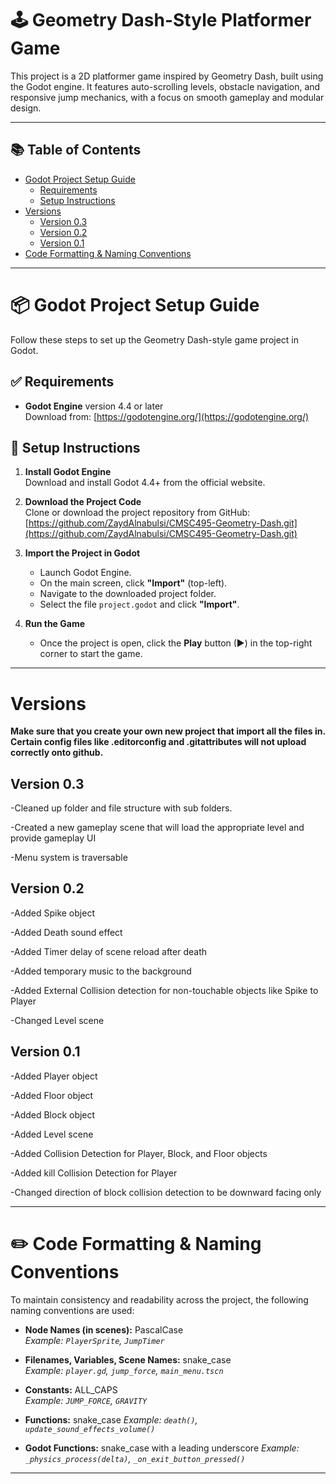 # 🕹️ Geometry Dash-Style Platformer Game

This project is a 2D platformer game inspired by Geometry Dash, built using the Godot engine. It features auto-scrolling levels, obstacle navigation, and responsive jump mechanics, with a focus on smooth gameplay and modular design.
___

## 📚 Table of Contents

- [Godot Project Setup Guide](#-godot-project-setup-guide)
  - [Requirements](#-requirements)
  - [Setup Instructions](#-setup-instructions)
- [Versions](#versions)
  - [Version 0.3](#version-03)
  - [Version 0.2](#version-02)
  - [Version 0.1](#version-01)
- [Code Formatting & Naming Conventions](#️-code-formatting--naming-conventions)

---


# 📦 Godot Project Setup Guide

Follow these steps to set up the Geometry Dash-style game project in Godot.

## ✅ Requirements

- **Godot Engine** version 4.4 or later  
  Download from: [https://godotengine.org/](https://godotengine.org/)

## 🚀 Setup Instructions

1. **Install Godot Engine**  
   Download and install Godot 4.4+ from the official website.

2. **Download the Project Code**  
   Clone or download the project repository from GitHub:  
   [https://github.com/ZaydAlnabulsi/CMSC495-Geometry-Dash.git](https://github.com/ZaydAlnabulsi/CMSC495-Geometry-Dash.git)

3. **Import the Project in Godot**  
   - Launch Godot Engine.
   - On the main screen, click **"Import"** (top-left).
   - Navigate to the downloaded project folder.
   - Select the file `project.godot` and click **"Import"**.

4. **Run the Game**  
   - Once the project is open, click the **Play** button (▶) in the top-right corner to start the game.

---

# Versions
**Make sure that you create your own new project that import all the files in. Certain config files like .editorconfig and .gitattributes will not upload correctly onto github.**

## **Version 0.3**

  -Cleaned up folder and file structure with sub folders.
  
  -Created a new gameplay scene that will load the appropriate level and provide gameplay UI

  -Menu system is traversable 

## **Version 0.2**

  -Added Spike object

  -Added Death sound effect

  -Added Timer delay of scene reload after death

  -Added temporary music to the background

  -Added External Collision detection for non-touchable objects like Spike to Player

  -Changed Level scene

## **Version 0.1**
  -Added Player object

  -Added Floor object

  -Added Block object

  -Added Level scene

  -Added Collision Detection for Player, Block, and Floor objects

  -Added kill Collision Detection for Player

  -Changed direction of block collision detection to be downward facing only

---
# ✏️ Code Formatting & Naming Conventions

To maintain consistency and readability across the project, the following naming conventions are used:

- **Node Names (in scenes):** PascalCase  
  _Example: `PlayerSprite`, `JumpTimer`_

- **Filenames, Variables, Scene Names:** snake_case  
  _Example: `player.gd`, `jump_force`, `main_menu.tscn`_

- **Constants:** ALL_CAPS  
  _Example: `JUMP_FORCE`, `GRAVITY`_

- **Functions:** snake_case 
  _Example: `death()`, `update_sound_effects_volume()`_

- **Godot Functions:** snake_case with a leading underscore
  _Example: `_physics_process(delta)`, `_on_exit_button_pressed()`_

---

